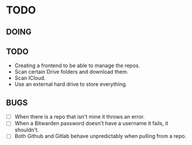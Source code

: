 # TODO

## DOING

## TODO

- Creating a frontend to be able to manage the repos.
- Scan certain Drive folders and download them.
- Scan ICloud.
- Use an external hard drive to store everything.

## BUGS

- [ ] When there is a repo that isn't mine it throws an error.
- [ ] When a Bitwarden password doesn't have a username it fails, it shouldn't.
- [ ] Both Github and Gitlab behave unpredictably when pulling from a repo.
